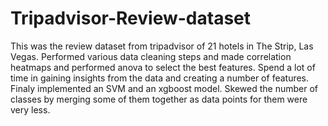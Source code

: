 # Tripadvisor-Review-dataset
This was the review dataset from tripadvisor of 21 hotels in The Strip, Las Vegas. Performed various data cleaning steps and made correlation heatmaps and performed anova to select the best features. Spend a lot of time in gaining insights from the data and creating a number of features. Finaly implemented an SVM and an xgboost model. Skewed the number of classes by merging some of them together as data points for them were very less.

